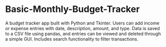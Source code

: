# Basic-Monthly-Budget-Tracker
A budget tracker app built with Python and Tkinter. Users can add income or expense entries with date, description, amount, and type. Data is saved to a CSV file using pandas, and entries can be viewed and deleted through a simple GUI. Includes search functionality to filter transactions.
